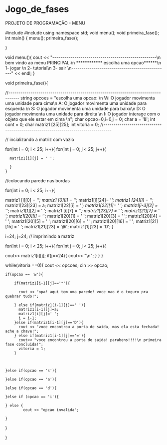 # Jogo_de_fases
PROJETO DE PROGRAMAÇÃO - MENU


#include <iostream>
#include <string>
using namespace std;
void menu();
void primeira_fase();
int main() {
menu();
primeira_fase();
  
  }

void menu(){
  cout << "----------------------------------------------------\n bem vindo ao menu PRINCIPAL:\n ************ escolha uma opcao******\n 1- jogar \n 2- tutorial\n 3- sair \n------------------------------------------------" << endl;
}


void primeira_fase(){


  
  //-----------------------------------------------------------------------------------
  string opcoes = "escolha uma opcao: \n W: O jogador movimenta uma unidade para cima\n A: O jogador movimenta uma unidade para esquerda \n S: O jogador movimenta uma unidade para baixo\n D: O jogador movimenta uma unidade para direita \n I: O jogador interage com o objeto que ele estar em cima \n";
  char opcao=0,i=0,j = 0;
 char a = '&';
 int cont = 0;
 char matriz1 [25][25];
 int vitoria = 0;
  //----------------------------------------------------------------------------------


  
  // incializando a matriz com vazio
  
  for(int i = 0; i < 25; i++){
    for(int j = 0; j < 25; j++){
      
      matriz1[i][j] = ' ';
      
      } 
    }

  
  //colocando parede nas bordas
  
for(int i = 0; i < 25; i++){

  matriz1 [i][0] = '*';
  matriz1 [0][i] = '*';
  matriz1[i][24]= '*';
  matriz1 [24][i] = '*';
  matriz1[23][23] = a;
  matriz1[22][i] = '*';
  matriz1[22][1]= ' ';
  matriz1[i-3][2] = '*';
  matriz1[1][2] = ' ';
  matriz1 [i][7] = '*';
  matriz1[23][7] = ' ';
  matriz1[21][7] = ' ';
  matriz1[20][i] = '*';
  matriz1[20][1] = ' ';
  matriz1[20][3] = ' ';
  matriz1[20][4] = ' ';
  matriz1[20][5] = ' ';
  matriz1[20][6] = ' ';
  matriz1[20][16] = ' ';
  matriz1[21][15] = ' ';
  matriz1[21][23] = '@';
  matriz1[1][23] = 'D';
    }

  i=24;
  j=24;
  // imprimindo a matriz
  
  for(int i = 0; i < 25; i++){
    for(int j = 0; j < 25; j++){
      
   cout<< matriz1[i][j];
      if(j==24){
        cout<< "\n"; }
      }
    }
  
  while(vitoria ==0){
    cout << opcoes;
    cin >> opcao;

    if(opcao == 'w'){

        if(matriz1[i-1][j]=='*'){
          
          cout << "opa! aqui tem uma parede! voce nao é o toguro pra quebrar tudo!";
          
        } else if(matriz1[i-1][j]==' '){
          matriz1[i-1][j]=a;
          matriz1[i][j]=' ';
          i = i-1;
        }else if(matriz1[i-1][j]=='D'){
          cout << "voce encontrou a porta de saida, mas ela esta fechada! ache a chave!";
        } else if(matriz1[i-1][j]=='='){
          cout<< "voce encontrou a porta de saida! parabens!!!!\n primeira fase concluida!";
          vitoria = 1;
        }

      
      
    }else if(opcao == 's'){
      
    }else if(opcao == 'a'){
      
    }else if(opcao == 'd'){
      
    }else if (opcao == 'i'){

    } else {
            cout << "opcao invalida";

    }
  }



  
   }


